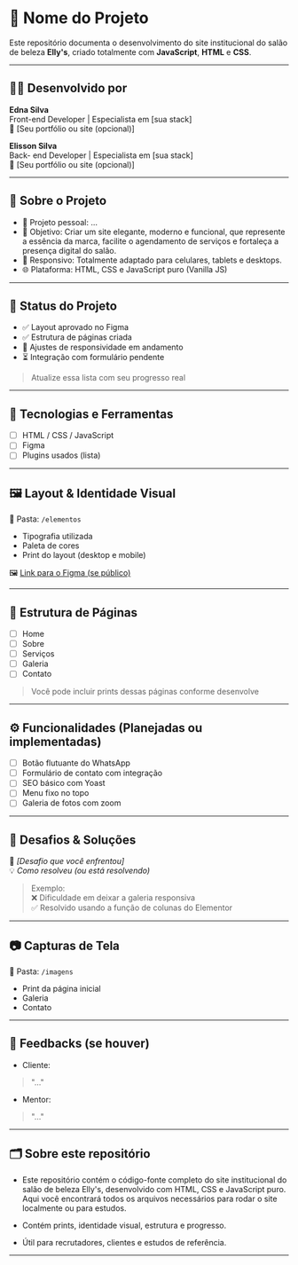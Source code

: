 # 🌟 Nome do Projeto

Este repositório documenta o desenvolvimento do site institucional do salão de beleza **Elly's**, criado totalmente com **JavaScript**, **HTML** e **CSS**.

---

## 👩‍💻 Desenvolvido por

**Edna Silva**  
Front-end Developer | Especialista em [sua stack]  
🔗 [Seu portfólio ou site (opcional)]

**Elisson Silva**  
Back- end Developer | Especialista em [sua stack]  
🔗 [Seu portfólio ou site (opcional)]

---

## 📌 Sobre o Projeto

- 💼 Projeto pessoal: ...
- 🎯 Objetivo:  Criar um site elegante, moderno e funcional, que represente a essência da marca, facilite o agendamento de serviços e fortaleça a presença digital do salão.
- 📱 Responsivo: Totalmente adaptado para celulares, tablets e desktops.
- 🌐 Plataforma: HTML, CSS e JavaScript puro (Vanilla JS)

---

## 📅 Status do Projeto

- ✅ Layout aprovado no Figma
- ✅ Estrutura de páginas criada
- 🔄 Ajustes de responsividade em andamento
- ⏳ Integração com formulário pendente

> Atualize essa lista com seu progresso real

---

## 🧰 Tecnologias e Ferramentas

- [ ] HTML / CSS / JavaScript
- [ ] Figma
- [ ] Plugins usados (lista)

---

## 🖼 Layout & Identidade Visual

📂 Pasta: `/elementos`  
- Tipografia utilizada  
- Paleta de cores  
- Print do layout (desktop e mobile)

🖼 [Link para o Figma (se público)](https://www.figma.com/file/SEU-LINK)

---

## 📁 Estrutura de Páginas

- [ ] Home
- [ ] Sobre
- [ ] Serviços
- [ ] Galeria
- [ ] Contato

> Você pode incluir prints dessas páginas conforme desenvolve

---

## ⚙️ Funcionalidades (Planejadas ou implementadas)

- [ ] Botão flutuante do WhatsApp
- [ ] Formulário de contato com integração
- [ ] SEO básico com Yoast
- [ ] Menu fixo no topo
- [ ] Galeria de fotos com zoom

---

## 🚧 Desafios & Soluções

📌 *[Desafio que você enfrentou]*  
💡 *Como resolveu (ou está resolvendo)*

> Exemplo:  
> ❌ Dificuldade em deixar a galeria responsiva  
> ✅ Resolvido usando a função de colunas do Elementor

---

## 📷 Capturas de Tela

📂 Pasta: `/imagens`  
- Print da página inicial  
- Galeria  
- Contato

---

## 💬 Feedbacks (se houver)

- Cliente:
> "..."

- Mentor:
> "..."

---

## 🗂 Sobre este repositório

- Este repositório contém o código-fonte completo do site   institucional do salão de beleza Elly's, desenvolvido com HTML, CSS e JavaScript puro. Aqui você encontrará todos os arquivos necessários para rodar o site localmente ou para estudos.


- Contém prints, identidade visual, estrutura e progresso.  
- Útil para recrutadores, clientes e estudos de referência.

---

